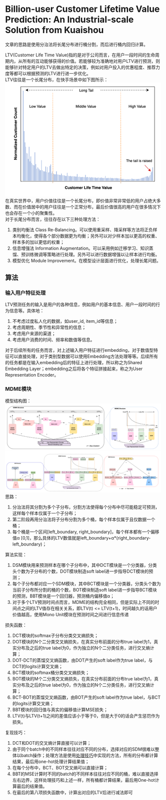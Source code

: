 # Billion-user Customer Lifetime Value Prediction: An Industrial-scale Solution from Kuaishou
文章的思路是使用分治法将长尾分布进行桶分割，而后进行桶内回归计算。  

LTV(Customer Life Time Value)指的是对于公司而言，在用户一段时间的生命周期内，从所有的互动能够获得的价值。若能够较为准确地对用户LTV进行预测，则能够针对特定用户的LTV去做出特定的决策，例如对用户投入的优惠程度、推荐力度等都可以根据预测的LTV进行进一步优化。  
LTV往往是一个长尾分布，在快手场景中如下图所示：  
![long_tail](img/long_tail.png)  
在真实世界中，用户价值往往是一个长尾分布，即价值非常非常低的用户占绝大多数、而在价值居中的用户往往是一个正常分布，最后价值很高的用户在很多情况下也会存在一个小的聚集性。  
对于长尾分布而言，往往存在以下三种处理方法：
1. 类别均衡法 Class Re-Balancing。可以使用重采样、降采样等方法将正负样本均衡化，使得各个部分数据更为均衡；另外可以对少样本加以更高的权重、样本多的加以更低的权重；
2. 信息增强法 Information Augmentation。可以采用例如迁移学习、知识蒸馏、预训练微调等策略进行处理。另外可以进行数据增强以让样本进行均衡。
3. 模型优化 Module Improvement。在模型设计层面进行优化，处理长尾问题。

## 算法
### 输入用户特征处理
LTV预测任务的输入是用户的各种信息，例如用户的基本信息、用户一段时间的行为信息等。具体地：
1. 不考虑过度私人化的数据，如user_id, item_id等信息；
2. 考虑周期性、季节性和异常性的信息；
3. 考虑用户来源的渠道；
4. 考虑用户消费的时间、频率和数值等信息。

对于后续所有的任务而言，对上述输入用户特征进行embedding，对于数值型特征可以直接处理，对于类别型数据可以使用Embedding方法处理等等。后续所有的任务都是在输入embedding后的特征上进行处理，所以称之为Shared Embedding Layer；embedding之后将各个特征拼接起来，称之为User Representation Encoder。  

### MDME模块
模型结构图：  
![MDME](img/mdme.png)  
![MDME-PART](img/mdme-part.png)  
思路：
1. 分治法将其分割为多个子分布，分割方法使得每个分布中尽可能稳定可预测，这样每个样本仅属于一个子分布；
2. 第二阶段再用分治法将子分布分割为多个桶，每个样本仅属于且仅数据一个桶；
3. 每个桶是一个区间[left_boundary, right_boundary]，每个样本都有一个偏移值α [0,1]，那么具体的LTV数值就是left_boundary+α*(right_boundary-left_boundary)；

算法实现：
1. DSM模块用来预测样本在哪个子分布中，其中DCT模块是一个分类器，分类头个数为子分布的个数，DOT模块制造soft label进一步指导DCT模块的预测；
2. 每个子分布都对应一个SDM模块，其中BCT模块是一个分类器，分类头个数为当前子分布所分割的桶的个数，BOT模块制造soft label进一步指导BCT模块的预测，BBT模块是一个回归器，预测桶内偏移值α；
3. 对于多个LTV预测时间点而言，MDME的结构完全相同，但是实际上不同的时间点之间的LTV值存在相关关系，即LTV(t) <= LTV(t+1)，时间越久的话用户价值越高，使用Mono Unit模块在预测时间之间进行信息传递

损失函数：
1. DCT模块的softmax子分布分类交叉熵损失；
2. DOT模块的N个二分类交叉熵损失，在真实分布前面的分布true label为1，真实分布及之后的true label为0，作为独立的N个二分类任务，进行交叉熵计算；
3. DOT-DCT的蒸馏交叉熵函数，由DOT产生的soft label作为true label，与DCT的logits计算交叉熵；
4. BCT模块的softmax桶分类交叉熵损失；
5. BOT模块的M个二分类交叉熵损失，在真实分布前面的分布true label为1，真实分布及之后的true label为0，作为独立的N个二分类任务，进行交叉熵计算；
6. BCT-BOT的蒸馏交叉熵函数，由BOT产生的soft label作为true label，与BCT的logits计算交叉熵；
7. BBT模块的回归值与真实的偏移值计算MSE损失；
8. LTV(t)与LTV(t+1)之间的差值应该小于等于0，但是大于0的话会产生惩罚作为损失。

复现技巧：
1. DCT和DOT的交叉熵计算直接可以计算；
2. 由于同个batch中的不同样本往往对应不同的分布，选择对应的SDM很难以整体以batch操作；处理方法是使用[处理技巧](https://github.com/MMMMysticY/tensorflow_study/blob/master/tensorflow1/%E5%B8%B8%E7%94%A8%E6%8A%80%E5%B7%A7.md)中实现的方法，所有的分布都计算结果，最后用one-hot处理计算结果值；
3. 在每个分布中，BCT、BOT交叉熵可以直接计算；
4. BBT的MSE计算时不同的batch的不同样本往往对应不同的桶，难以直接选择左右边界，这样处理技巧和上述一样，所有桶都计算结果，最后用One-hot计算最后的结果值。
5. 在最后的第八项损失函数中，计算出对应的LTV后进行减法即可